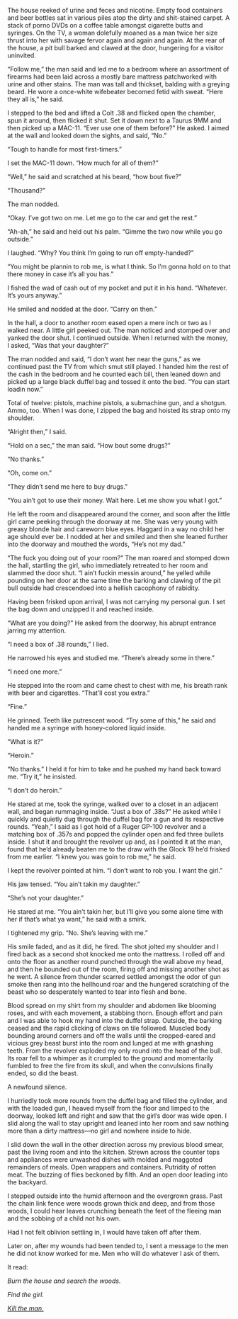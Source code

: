 The house reeked of urine and feces and nicotine. Empty food containers and beer bottles sat in various piles atop the dirty and shit-stained carpet. A stack of porno DVDs on a coffee table amongst cigarette butts and syringes. On the TV, a woman dolefully moaned as a man twice her size thrust into her with savage fervor again and again and again. At the rear of the house, a pit bull barked and clawed at the door, hungering for a visitor uninvited.

“Follow me,” the man said and led me to a bedroom where an assortment of firearms had been laid across a mostly bare mattress patchworked with urine and other stains. The man was tall and thickset, balding with a greying beard. He wore a once-white wifebeater becomed fetid with sweat. “Here they all is,” he said.

I stepped to the bed and lifted a Colt .38 and flicked open the chamber, spun it around, then flicked it shut. Set it down next to a Taurus 9MM and then picked up a MAC-11. “Ever use one of them before?” He asked. I aimed at the wall and looked down the sights, and said, “No.”

“Tough to handle for most first-timers.”

I set the MAC-11 down. “How much for all of them?”

“Well,” he said and scratched at his beard, “how bout five?”

“Thousand?”

The man nodded.

“Okay. I’ve got two on me. Let me go to the car and get the rest.”

“Ah-ah,” he said and held out his palm. “Gimme the two now while you go outside.”

I laughed. “Why? You think I’m going to run off empty-handed?”

“You might be plannin to rob me, is what I think. So I’m gonna hold on to that there money in case it’s all you has.”

I fished the wad of cash out of my pocket and put it in his hand. “Whatever. It’s yours anyway.”

He smiled and nodded at the door. “Carry on then.”

In the hall, a door to another room eased open a mere inch or two as I walked near. A little girl peeked out. The man noticed and stomped over and yanked the door shut. I continued outside. When I returned with the money, I asked, “Was that your daughter?”

The man nodded and said, “I don’t want her near the guns,” as we continued past the TV from which smut still played. I handed him the rest of the cash in the bedroom and he counted each bill, then leaned down and picked up a large black duffel bag and tossed it onto the bed. “You can start loadin now.”

Total of twelve: pistols, machine pistols, a submachine gun, and a shotgun. Ammo, too. When I was done, I zipped the bag and hoisted its strap onto my shoulder.

“Alright then,” I said.

“Hold on a sec,” the man said. “How bout some drugs?”

“No thanks.”

“Oh, come on.”

“They didn’t send me here to buy drugs.”

“You ain’t got to use their money. Wait here. Let me show you what I got.” 

He left the room and disappeared around the corner, and soon after the little girl came peeking through the doorway at me. She was very young with greasy blonde hair and careworn blue eyes. Haggard in a way no child her age should ever be. I nodded at her and smiled and then she leaned further into the doorway and mouthed the words, “He’s not my dad.”

“The fuck you doing out of your room?” The man roared and stomped down the hall, startling the girl, who immediately retreated to her room and slammed the door shut. “I ain’t fuckin messin around,” he yelled while pounding on her door at the same time the barking and clawing of the pit bull outside had crescendoed into a hellish cacophony of rabidity.

Having been frisked upon arrival, I was not carrying my personal gun. I set the bag down and unzipped it and reached inside. 

“What are you doing?” He asked from the doorway, his abrupt entrance jarring my attention. 

“I need a box of .38 rounds,” I lied.

He narrowed his eyes and studied me. “There’s already some in there.”

“I need one more.”

He stepped into the room and came chest to chest with me, his breath rank with beer and cigarettes. “That’ll cost you extra.”

“Fine.”

He grinned. Teeth like putrescent wood. “Try some of this,” he said and handed me a syringe with honey-colored liquid inside.

“What is it?”

“Heroin.”

“No thanks.” I held it for him to take and he pushed my hand back toward me. “Try it,” he insisted.

“I don’t do heroin.”

He stared at me, took the syringe, walked over to a closet in an adjacent wall, and began rummaging inside. “Just a box of .38s?” He asked while I quickly and quietly dug through the duffel bag for a gun and its respective rounds. “Yeah,” I said as I got hold of a Ruger GP-100 revolver and a matching box of .357s and popped the cylinder open and fed three bullets inside. I shut it and brought the revolver up and, as I pointed it at the man, found that he’d already beaten me to the draw with the Glock 19 he’d frisked from me earlier. “I knew you was goin to rob me,” he said.

I kept the revolver pointed at him. “I don’t want to rob you. I want the girl.”

His jaw tensed. “You ain’t takin my daughter.”

“She’s not your daughter.”

He stared at me. “You ain’t takin her, but I’ll give you some alone time with her if that’s what ya want,” he said with a smirk.

I tightened my grip. “No. She’s leaving with me.”

His smile faded, and as it did, he fired. The shot jolted my shoulder and I fired back as a second shot knocked me onto the mattress. I rolled off and onto the floor as another round punched through the wall above my head, and then he bounded out of the room, firing off and missing another shot as he went. A silence from thunder scarred settled amongst the odor of gun smoke then rang into the hellhound roar and the hungered scratching of the beast who so desperately wanted to tear into flesh and bone. 

Blood spread on my shirt from my shoulder and abdomen like blooming roses, and with each movement, a stabbing thorn. Enough effort and pain and I was able to hook my hand into the duffel strap. Outside, the barking ceased and the rapid clicking of claws on tile followed. Muscled body bounding around corners and off the walls until the cropped-eared and vicious grey beast burst into the room and lunged at me with gnashing teeth. From the revolver exploded my only round into the head of the bull. Its roar fell to a whimper as it crumpled to the ground and momentarily fumbled to free the fire from its skull, and when the convulsions finally ended, so did the beast.

A newfound silence.

I hurriedly took more rounds from the duffel bag and filled the cylinder, and with the loaded gun, I heaved myself from the floor and limped to the doorway, looked left and right and saw that the girl’s door was wide open. I slid along the wall to stay upright and leaned into her room and saw nothing more than a dirty mattress—no girl and nowhere inside to hide.

I slid down the wall in the other direction across my previous blood smear, past the living room and into the kitchen. Strewn across the counter tops and appliances were unwashed dishes with molded and maggoted remainders of meals. Open wrappers and containers. Putridity of rotten meat. The buzzing of flies beckoned by filth. And an open door leading into the backyard.

I stepped outside into the humid afternoon and the overgrown grass. Past the chain link fence were woods grown thick and deep, and from those woods, I could hear leaves crunching beneath the feet of the fleeing man and the sobbing of a child not his own.

Had I not felt oblivion settling in, I would have taken off after them.

Later on, after my wounds had been tended to, I sent a message to the men he did not know worked for me. Men who will do whatever I ask of them. 

It read:

*Burn the house and search the woods.*

*Find the girl.* 

[*Kill the man.*](https://reddit.com/r/FishermanTales/comments/pvh0ue/stories/)